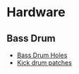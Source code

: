 # Hardware

## Bass Drum

- [Bass Drum Holes](http://drumheadauthority.com/articles/bass-drum-hole/)
- [Kick drum patches](http://drumheadauthority.com/product/kick-drum-patches/)
